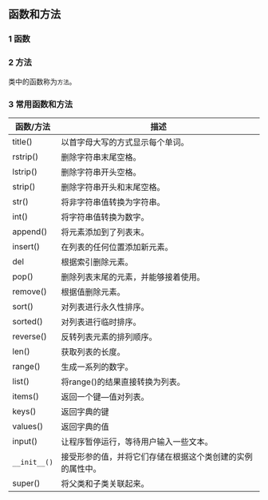 ## 函数和方法



### 1 函数



### 2 方法

类中的函数称为`方法`。



### 3 常用函数和方法

| 函数/方法    | 描述                                                       |
| ------------ | ---------------------------------------------------------- |
| title()      | 以首字母大写的方式显示每个单词。                           |
| rstrip()     | 删除字符串末尾空格。                                       |
| lstrip()     | 删除字符串开头空格。                                       |
| strip()      | 删除字符串开头和末尾空格。                                 |
| str()        | 将非字符串值转换为字符串。                                 |
| int()        | 将字符串值转换为数字。                                     |
| append()     | 将元素添加到了列表末。                                     |
| insert()     | 在列表的任何位置添加新元素。                               |
| del          | 根据索引删除元素。                                         |
| pop()        | 删除列表末尾的元素，并能够接着使用。                       |
| remove()     | 根据值删除元素。                                           |
| sort()       | 对列表进行永久性排序。                                     |
| sorted()     | 对列表进行临时排序。                                       |
| reverse()    | 反转列表元素的排列顺序。                                   |
| len()        | 获取列表的长度。                                           |
| range()      | 生成一系列的数字。                                         |
| list()       | 将range()的结果直接转换为列表。                            |
| items()      | 返回一个键—值对列表。                                      |
| keys()       | 返回字典的键                                               |
| values()     | 返回字典的值                                               |
| input()      | 让程序暂停运行，等待用户输入一些文本。                     |
| `__init__()` | 接受形参的值，并将它们存储在根据这个类创建的实例的属性中。 |
| super()      | 将父类和子类关联起来。                                     |







